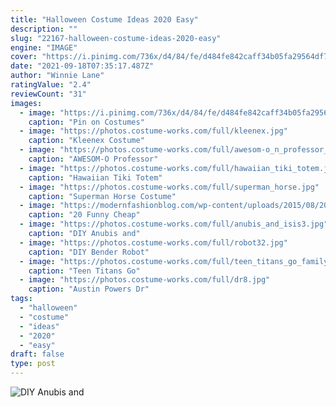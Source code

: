```yaml
---
title: "Halloween Costume Ideas 2020 Easy"
description: ""
slug: "22167-halloween-costume-ideas-2020-easy"
engine: "IMAGE"
cover: "https://i.pinimg.com/736x/d4/84/fe/d484fe842caff34b05fa29564df75181--mm-costume-costumes.jpg"
date: "2021-09-18T07:35:17.487Z"
author: "Winnie Lane"
ratingValue: "2.4"
reviewCount: "31"
images:
  - image: "https://i.pinimg.com/736x/d4/84/fe/d484fe842caff34b05fa29564df75181--mm-costume-costumes.jpg"
    caption: "Pin on Costumes"
  - image: "https://photos.costume-works.com/full/kleenex.jpg"
    caption: "Kleenex Costume"
  - image: "https://photos.costume-works.com/full/awesom-o_n_professor_chaos2.jpg"
    caption: "AWESOM-O Professor"
  - image: "https://photos.costume-works.com/full/hawaiian_tiki_totem.jpg"
    caption: "Hawaiian Tiki Totem"
  - image: "https://photos.costume-works.com/full/superman_horse.jpg"
    caption: "Superman Horse Costume"
  - image: "https://modernfashionblog.com/wp-content/uploads/2015/08/20-Funny-Cheap-Easy-Homemade-Halloween-Costumes-Ideas-2015-14.jpg"
    caption: "20 Funny Cheap"
  - image: "https://photos.costume-works.com/full/anubis_and_isis3.jpg"
    caption: "DIY Anubis and"
  - image: "https://photos.costume-works.com/full/robot32.jpg"
    caption: "DIY Bender Robot"
  - image: "https://photos.costume-works.com/full/teen_titans_go_family3.jpg"
    caption: "Teen Titans Go"
  - image: "https://photos.costume-works.com/full/dr8.jpg"
    caption: "Austin Powers Dr"
tags:
  - "halloween"
  - "costume"
  - "ideas"
  - "2020"
  - "easy"
draft: false
type: post
---
```



![DIY Anubis and](https://photos.costume-works.com/full/anubis_and_isis3.jpg "DIY Anubis and")


<!--inArticleAds-->

<!--galleryOne-->


<!--inArticleAds-->

<!--galleryTwo-->


<!--galleryThree-->

